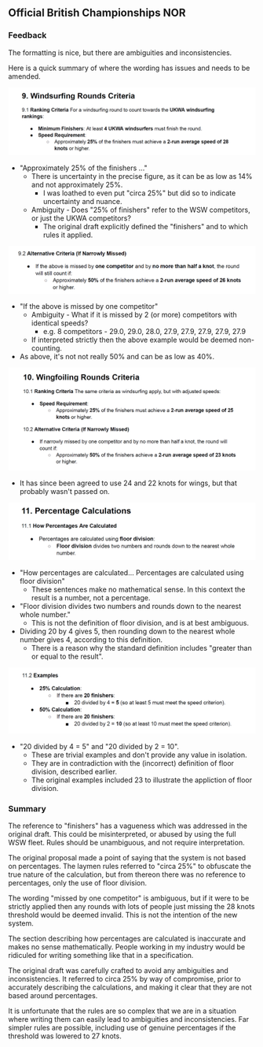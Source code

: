 

## Official British Championships NOR

### Feedback

The formatting is nice, but there are ambiguities and inconsistencies.

Here is a quick summary of where the wording has issues and needs to be amended.

![img-01](img/img-01.png)

- "Approximately 25% of the finishers ..."
  - There is uncertainty in the precise figure, as it can be as low as 14% and not approximately 25%.
    - I was loathed to even put "circa 25%" but did so to indicate uncertainty and nuance.
  - Ambiguity - Does "25% of finishers" refer to the WSW competitors, or just the UKWA competitors?
    - The original draft explicitly defined the "finishers"  and to which rules it applied.



![img-02](img/img-02.png)

- "If the above is missed by one competitor"
  - Ambiguity - What if it is missed by 2 (or more) competitors with identical speeds?
    - e.g. 8 competitors - 29.0, 29.0, 28.0, 27.9, 27.9, 27.9, 27.9, 27.9
  - If interpreted strictly then the above example would be deemed non-counting.
- As above, it's not not really 50% and can be as low as 40%.



![img-03](img/img-03.png)

- It has since been agreed to use 24 and 22 knots for wings, but that probably wasn't passed on.



![img-03](img/img-04.png)

- "How percentages are calculated... Percentages are calculated using floor division"
  - These sentences make no mathematical sense. In this context the result is a number, not a percentage.
- "Floor division divides two numbers and rounds down to the nearest whole number."
  - This is not the definition of floor division, and is at best ambiguous.
- Dividing 20 by 4 gives 5, then rounding down to the nearest whole number gives 4, according to this definition.
  - There is a reason why the standard definition includes "greater than or equal to the result".

  

![img-03](img/img-05.png)

- "20 divided by 4 = 5" and "20 divided by 2 = 10".
  - These are trivial examples and don't provide any value in isolation.
  - They are in contradiction with the (incorrect) definition of floor division, described earlier.
  - The original examples included 23 to illustrate the appliction of floor division.



### Summary

The reference to "finishers" has a vagueness which was addressed in the original draft. This could be misinterpreted, or abused by using the full WSW fleet. Rules should be unambiguous, and not require interpretation.

The original proposal made a point of saying that the system is not based on percentages. The laymen rules referred to "circa 25%" to obfuscate the true nature of the calculation, but from thereon there was no reference to percentages, only the use of floor division.

The wording "missed by one competitor" is ambiguous, but if it were to be strictly applied then any rounds with lots of people just missing the 28 knots threshold would be deemed invalid. This is not the intention of the new system.

The section describing how percentages are calculated is inaccurate and makes no sense mathematically. People working in my industry would be ridiculed for writing something like that in a specification.

The original draft was carefully crafted to avoid any ambiguities and inconsistencies. It referred to circa 25% by way of compromise, prior to accurately describing the calculations, and making it clear that they are not based around percentages.

It is unfortunate that the rules are so complex that we are in a situation where writing them can easily lead to ambiguities and inconsistencies. Far simpler rules are possible, including use of genuine percentages if the threshold was lowered to 27 knots.